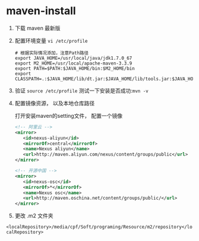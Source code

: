 # maven-install

1. 下载 maven 最新版
2. 配置环境变量 `vi /etc/profile`

   ```shell
   # 根据实际情况添加，注意Path路径
   export JAVA_HOME=/usr/local/java/jdk1.7.0_67
   export M2_HOME=/usr/local/apache-maven-3.3.9
   export PATH=$PATH:$JAVA_HOME/bin:$M2_HOME/bin
   export CLASSPATH=.:$JAVA_HOME/lib/dt.jar:$JAVA_HOME/lib/tools.jar:$JAVA_HOME/jre/lib/rt.jar
   ```

3. 验证
   `source /etc/profile` 测试一下安装是否成功:`mvn -v`

4. 配置镜像资源， 以及本地仓库路径

   打开安装maven的setting文件， 配置一个镜像

   ```xml
   <!-- 阿里云 -->
   <mirror>  
      <id>nexus-aliyun</id>  
      <mirrorOf>central</mirrorOf>
      <name>Nexus aliyun</name>  
      <url>http://maven.aliyun.com/nexus/content/groups/public</url>  
   </mirror>

   <!-- 开源中国 -->
   <mirror>  
      <id>nexus-osc</id>  
      <mirrorOf>*</mirrorOf>  
      <name>Nexus osc</name>  
      <url>http://maven.oschina.net/content/groups/public/</url>  
   </mirror>
   ```

5. 更改 .m2 文件夹

  `<localRepository>/media/cpf/Soft/programing/Resource/m2/repository</localRepository>`
